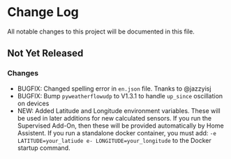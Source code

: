 # Change Log

All notable changes to this project will be documented in this file.

## Not Yet Released

### Changes

- BUGFIX: Changed spelling error in `en.json` file. Tnanks to @jazzyisj
- BUGFIX: Bump `pyweatherflowudp` to V1.3.1 to handle `up_since` oscillation on devices
- NEW: Added Latitude and Longitude environment variables. These will be used in later additions for new calculated sensors. If you run the Supervised Add-On, then these will be provided automatically by Home Assistent. If you run a standalone docker container, you must add: `-e LATITUDE=your_latiude e- LONGITUDE=your_longitude` to the Docker startup command.
